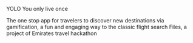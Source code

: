 YOLO
You only live once

The one stop app for travelers to discover new destinations via gamification, a fun and engaging way to the classic flight search
Files, a project of Emirates travel hackathon

